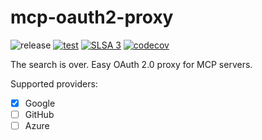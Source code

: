 # mcp-oauth2-proxy

![release](https://img.shields.io/github/v/release/matheuscscp/mcp-oauth2-proxy?style=flat-square&color=blue)
[![test](https://github.com/matheuscscp/mcp-oauth2-proxy/actions/workflows/test.yml/badge.svg?branch=main)](https://github.com/matheuscscp/mcp-oauth2-proxy/actions/workflows/test.yml)
[![SLSA 3](https://slsa.dev/images/gh-badge-level3.svg)](https://slsa.dev)
[![codecov](https://codecov.io/gh/matheuscscp/mcp-oauth2-proxy/branch/main/graph/badge.svg)](https://codecov.io/gh/matheuscscp/mcp-oauth2-proxy)

The search is over. Easy OAuth 2.0 proxy for MCP servers.

Supported providers:

- [x] Google
- [ ] GitHub
- [ ] Azure
